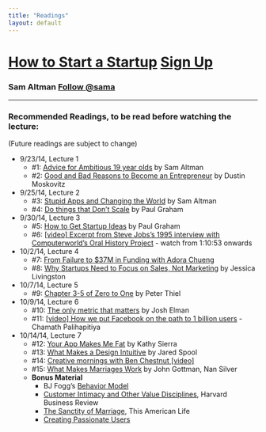 ```yaml
---
title: "Readings"
layout: default
---
```


<h1><a href="/">How to Start a Startup</a> <a href="http://eepurl.com/3oe0H" class="btn btn-warning btn-sm"><span class="glyphicon glyphicon-envelope"></span> Sign Up</a></h1>
<h3> Sam Altman <a href="https://twitter.com/sama" class="twitter-follow-button" data-show-count="false" data-show-screen-name="true">Follow @sama</a></h3>
<hr />

<h3> Recommended Readings, to be read before watching the lecture: </h3> (Future readings are subject to change)
<ul>
  <li>9/23/14, Lecture 1
  <ul>
    <li>#1: <a href="http://blog.samaltman.com/advice-for-ambitious-19-year-olds">Advice for Ambitious 19 year olds</a> by Sam Altman</li>
    <li>#2: <a href="https://medium.com/i-m-h-o/good-and-bad-reasons-to-become-an-entrepreneur-decf0766de8d">Good and Bad Reasons to Become an Entrepreneur</a> by Dustin Moskovitz</li>
  </ul>
  </li>
  <li>9/25/14, Lecture 2
  <ul>
    <li>#3: <a href="http://blog.samaltman.com/stupid-apps-and-changing-the-world">Stupid Apps and Changing the World</a> by Sam Altman</li>
    <li>#4: <a href="http://paulgraham.com/ds.html">Do things that Don’t Scale</a> by Paul Graham</li>
  </ul>
  </li>
  <li>9/30/14, Lecture 3
  <ul>
    <li>#5: <a href="http://www.paulgraham.com/startupideas.html">How to Get Startup Ideas</a> by Paul Graham</li>
    <li>#6: <a href="https://www.youtube.com/watch?v=M6Oxl5dAnR0&t=1h10m53s">[video] Excerpt from Steve Jobs’s 1995 interview with Computerworld’s Oral History Project</a> - watch from 1:10:53 onwards</li>
  </ul>
  </li>
  <li>10/2/14, Lecture 4
  <ul>
    <li>#7: <a href="http://wpcurve.com/homejoy-adora-cheung/">From Failure to $37M in Funding with Adora Chueng</a></li>
    <li>#8: <a href="http://blogs.wsj.com/accelerators/2014/06/03/jessica-livingston-why-startups-need-to-focus-on-sales-not-marketing/">Why Startups Need to Focus on Sales, Not Marketing</a> by Jessica Livingston</li>
  </ul>
  </li>
  <li>10/7/14, Lecture 5
  <ul>
    <li>#9: <a href="https://www.dropbox.com/s/ujtrbcltiy6hgpy/ZtOChapters3-5.pdf?dl=0">Chapter 3-5 of Zero to One</a> by Peter Thiel</li>
  </ul>
  </li>
  <li>10/9/14, Lecture 6
  <ul>
    <li>#10: <a href="https://medium.com/@joshelman/the-only-metric-that-matters-ab24a585b5ea">The only metric that matters</a> by Josh Elman</li>
    <li>#11: <a href="http://youtu.be/raIUQP71SBU?t=29s">[video] How we put Facebook on the path to 1 billion users</a> - Chamath Palihapitiya</li>
  </ul>
  </li>
  <li>10/14/14, Lecture 7
  <ul>
  <li>#12: <a href="http://seriouspony.com/blog/2013/7/24/your-app-makes-me-fat">Your App Makes Me Fat</a> by Kathy Sierra</li>
  <li>#13: <a href="http://www.uie.com/articles/design_intuitive/">What Makes a Design Intuitive</a> by Jared Spool</li>
  <li>#14: <a href="http://vimeo.com/34081566">Creative mornings with Ben Chestnut [video]</a></li>
  <li>#15: <a href="http://www.psychologytoday.com/articles/200910/what-makes-marriage-work">What Makes Marriages Work</a> by John Gottman, Nan Silver</li>
  <li><strong>Bonus Material</strong>
    <ul>
    <li>BJ Fogg’s <a href="http://www.behaviormodel.org/">Behavior Model</a></li>
    <li><a href="http://hbr.org/1993/01/customer-intimacy-and-other-value-disciplines/ar/1">Customer Intimacy and Other Value Disciplines</a>, Harvard Business Review</li>
    <li><a href="http://www.thisamericanlife.org/radio-archives/episode/261/transcript">The Sanctity of Marriage</a>, This American Life</li>
    <li><a href="http://headrush.typepad.com/">Creating Passionate Users</a></li>
    </ul>
  </li>
  </ul>
  </li>
</ul>
